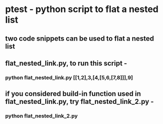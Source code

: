 # ptest - python script to flat a nested list
## two code snippets can be used to flat a nested list
## flat_nested_link.py, to run this script - 
### **python flat_nested_link.py [[1,2],3,[4,[5,6,[7,8]]],9]** 
## if you considered build-in function used in flat_nested_link.py, try flat_nested_link_2.py - 
### **python flat_nested_link_2.py**   
